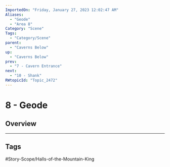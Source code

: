 ```yaml
---
ImportedOn: "Friday, January 27, 2023 12:02:47 AM"
Aliases:
  - "Geode"
  - "Area 8"
Category: "Scene"
Tags:
  - "Category/Scene"
parent:
  - "Caverns Below"
up:
  - "Caverns Below"
prev:
  - "7 - Cavern Entrance"
next:
  - "10 - Shank"
RWtopicId: "Topic_2472"
---
```

# 8 - Geode
## Overview

---
## Tags
#Story-Scope/Halls-of-the-Mountain-King

